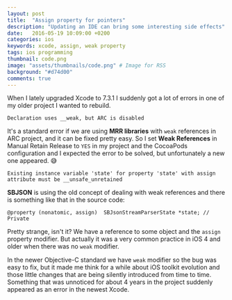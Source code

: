 ```yaml
---
layout: post
title:  "Assign property for pointers"
description: "Updating an IDE can bring some interesting side effects"
date:   2016-05-19 10:09:00 +0200
categories: ios
keywords: xcode, assign, weak property
tags: ios programming
thumbnail: code.png
image: "assets/thumbnails/code.png" # Image for RSS
background: "#d74d00"
comments: true
---
```


When I lately upgraded Xcode to 7.3.1 I suddenly got a lot of errors in one of my older project I wanted to rebuild.

```
Declaration uses __weak, but ARC is disabled
```

It's a standard error if we are using **MRR libraries** with `weak` references in ARC project, and it can be fixed pretty easy. So I set **Weak References** in Manual Retain Release to `YES` in my project and the CocoaPods configuration and I expected the error to be solved, but unfortunately a new one appeared. 😅

```
Existing instance variable 'state' for property 'state' with assign attribute must be __unsafe_unretained
```

**SBJSON** is using the old concept of dealing with weak references and there is something like that in the source code:

```objc
@property (nonatomic, assign)  SBJsonStreamParserState *state; // Private
```

Pretty strange, isn't it? We have a reference to some object and the `assign` property modifier. But actually it was a very common practice in iOS 4 and older when there was no `weak` modifier.

In the newer Objective-C standard we have `weak` modifier so the bug was easy to fix, but it made me think for a while about iOS toolkit evolution and those little changes that are being silently introduced from time to time. Something that was unnoticed for about 4 years in the project suddenly appeared as an error in the newest Xcode.